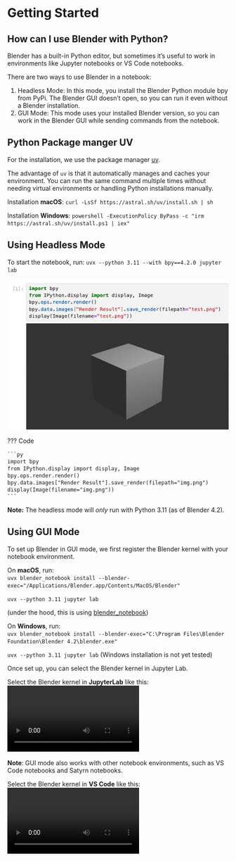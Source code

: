 # Getting Started

## How can I use Blender with Python?

Blender has a built-in Python editor, but sometimes it’s useful to work in environments like Jupyter notebooks or VS Code notebooks.

There are two ways to use Blender in a notebook:  

1.	Headless Mode: In this mode, you install the Blender Python module bpy from PyPi. The Blender GUI doesn’t open, so you can run it even without a Blender installation.  
2.	GUI Mode: This mode uses your installed Blender version, so you can work in the Blender GUI while sending commands from the notebook.

## Python Package manger UV

For the installation, we use the package manager [uv](https://docs.astral.sh/uv/getting-started/installation/).

The advantage of `uv` is that it automatically manages and caches your environment. You can run the same command multiple times without needing virtual environments or handling Python installations manually.


Installation **macOS**:
`curl -LsSf https://astral.sh/uv/install.sh | sh`


Installation **Windows**:
`powershell -ExecutionPolicy ByPass -c "irm https://astral.sh/uv/install.ps1 | iex"`



## Using Headless Mode


To start the notebook, run:
`uvx --python 3.11 --with bpy==4.2.0 jupyter lab`

![alt text](first_render.png)


??? Code

    ```py
    import bpy
    from IPython.display import display, Image
    bpy.ops.render.render()
    bpy.data.images["Render Result"].save_render(filepath="img.png")
    display(Image(filename="img.png"))
    ```

**Note:** The headless mode will *only* run with Python 3.11 (as of Blender 4.2).

## Using GUI Mode

To set up Blender in GUI mode, we first register the Blender kernel with your notebook environment.



On **macOS**, run:  
`uvx blender_notebook install --blender-exec="/Applications/Blender.app/Contents/MacOS/Blender"`

`uvx --python 3.11 jupyter lab`

(under the hood, this is using [blender_notebook](https://github.com/cheng-chi/blender_notebook))

On **Windows**, run:  
`uvx blender_notebook install --blender-exec="C:\Program Files\Blender Foundation\Blender 4.2\blender.exe"`

`uvx --python 3.11 jupyter lab`
(Windows installation is not yet tested)

Once set up, you can select the Blender kernel in Jupyter Lab.

Select the Blender kernel in **JupyterLab** like this:
<video controls src="../jupyterlab_setup.mp4" title="Title"></video>


**Note**: GUI mode also works with other notebook environments, such as VS Code notebooks and Satyrn notebooks.


Select the Blender kernel in **VS Code** like this:
<video controls src="../vscode_setup.mp4" title="Title"></video>


